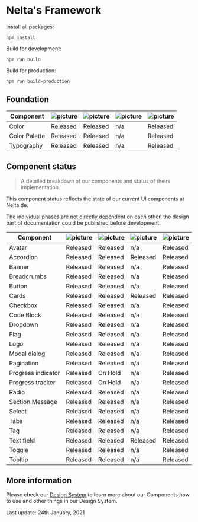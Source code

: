 # Nelta's Framework

Install all packages:

```
npm install
```

Build for development:

```
npm run build
```

Build for production:

```
npm run build-production
```

## Foundation


|   Component	|   ![picture](https://img.icons8.com/ios/30/11173D/adobe-xd.png)	|   ![picture](https://img.icons8.com/ios-filled/30/11173D/sass.png)|![picture](https://img.icons8.com/ios/30/11173D/javascript.png)	|   ![picture](https://img.icons8.com/wired/30/11173D/new-document.png)	|
|---	        |---	   |---	        |---	|---	    |
| Color         | Released | Released   | n/a   | Released  |
| Color Palette | Released | Released   | n/a   | Released  |
| Typography    | Released | Released   | n/a   | Released  |

## Component status

> A detailed breakdown of our components and status of theirs implementation.

This component status reflects the state of our current UI components at Nelta.de.

The individual phases are not directly dependent on each other, the design part of documentation could be published before development.


|   Component	|   ![picture](https://img.icons8.com/ios/30/11173D/adobe-xd.png)	|   ![picture](https://img.icons8.com/ios-filled/30/11173D/sass.png)|![picture](https://img.icons8.com/ios/30/11173D/javascript.png)	|   ![picture](https://img.icons8.com/wired/30/11173D/new-document.png)	|
|---	            |---	        |---	       |---	   |---	      |
|Avatar             |   Released	| Released     | n/a          | Released |
|Accordion          |   Released	| Released     | Released     | Released |
|Banner             |   Released	| Released     | n/a          | Released |
|Breadcrumbs        |   Released	| Released     | n/a          | Released |
|Button             |   Released	| Released     | n/a          | Released |
|Cards              |   Released	| Released     | Released     | Released |
|Checkbox           |   Released	| Released     | n/a          | Released |
|Code Block         |   Released	| Released     | n/a          | Released |
|Dropdown           |   Released	| Released     | n/a          | Released |
|Flag               |   Released	| Released     | n/a          | Released |
|Logo               |   Released	| Released     | n/a          | Released |
|Modal dialog       |   Released	| Released     | n/a          | Released |
|Pagination         |   Released	| Released     | n/a          | Released |
|Progress indicator |   Released	| On Hold      | n/a          | Released |
|Progress tracker   |   Released	| On Hold      | n/a          | Released |
|Radio              |   Released	| Released     | n/a          | Released |
|Section Message    |   Released	| Released     | n/a          | Released |
|Select             |   Released	| Released     | n/a          | Released |
|Tabs               |   Released	| Released     | n/a          | Released |
|Tag                |   Released	| Released     | n/a          | Released |
|Text field         |   Released	| Released     | Released     | Released |
|Toggle             |   Released	| Released     | n/a          | Released |
|Tooltip            |   Released	| Released     | n/a          | Released |

## More information

Please check our [Design System](http://ds.nelta.de) to learn more about our Components how to use and other things in our Design System.

Last update: 24th January, 2021
